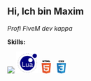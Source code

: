 
<h2>Hi, Ich bin Maxim</h2>
<p><em>Profi FiveM dev kappa</br>
</em></p>


**Skills:**  

<code><img height="50" src="https://www.google.com/url?sa=i&url=https%3A%2F%2Fwww.subpng.com%2Fpng-6c10oh%2F&psig=AOvVaw3zBSagytPwWjzstogjg8Be&ust=1666669654454000&source=images&cd=vfe&ved=0CA0QjRxqFwoTCIDcsLX69_oCFQAAAAAdAAAAABAW"></code>
<code><img height="50" src="https://raw.githubusercontent.com/github/explore/80688e429a7d4ef2fca1e82350fe8e3517d3494d/topics/lua/lua.png"></code>
<code><img height="30" src="https://raw.githubusercontent.com/github/explore/80688e429a7d4ef2fca1e82350fe8e3517d3494d/topics/html/html.png"></code>
<code><img height="30" src="https://raw.githubusercontent.com/github/explore/80688e429a7d4ef2fca1e82350fe8e3517d3494d/topics/css/css.png"></code>
